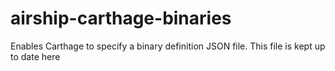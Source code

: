 # airship-carthage-binaries
Enables Carthage to specify a binary definition JSON file. This file is kept up to date here
